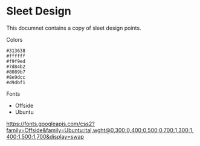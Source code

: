 # Sleet Design

This documnet contains a copy of sleet design points.


Colors

```palette
#313638
#ffffff
#f9f9ed
#7d84b2
#8089b7
#8e9dcc
#d9dbf1
```

Fonts
- Offside
- Ubuntu


https://fonts.googleapis.com/css2?family=Offside&family=Ubuntu:ital,wght@0,300;0,400;0,500;0,700;1,300;1,400;1,500;1,700&display=swap
